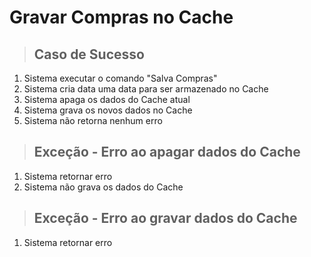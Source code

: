 # Gravar Compras no Cache 

>## Caso de Sucesso
1. Sistema executar o comando "Salva Compras"
2. Sistema cria data uma data para ser armazenado no Cache
3. Sistema apaga os dados do Cache atual 
4. Sistema grava os novos dados no Cache
5. Sistema não retorna nenhum erro

> ## Exceção - Erro ao apagar dados do Cache
1. Sistema retornar erro
1. Sistema não grava os dados do Cache

> ## Exceção - Erro ao gravar dados do Cache
1. Sistema retornar erro